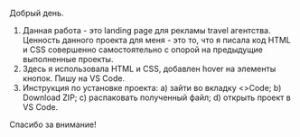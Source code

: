 Добрый день.
1) Данная работа - это landing page для рекламы travel агентства. Ценность данного проекта для меня - это то, что я писала код HTML и CSS совершенно самостоятельно с опорой на предыдущие выполненные проекты.
2) Здесь я использовала HTML и CSS, добавлен hover на элементы кнопок. Пишу на VS Code.
3) Инструкция по установке проекта:
   a) зайти во вкладку <>Code; b) Download ZIP; c) распаковать полученный файл; d) открыть проект в VS Code.

Спасибо за внимание!
